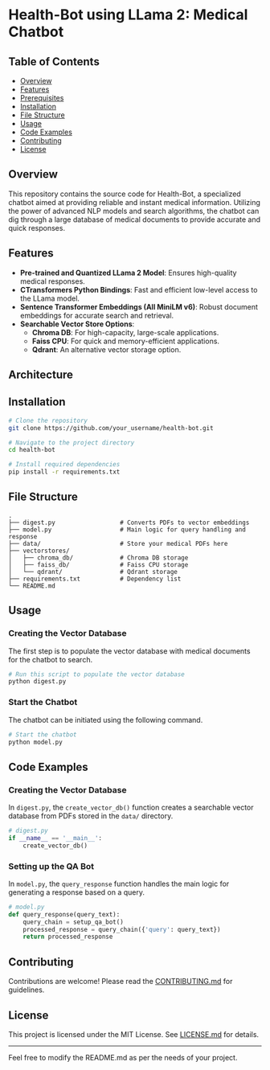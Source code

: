 # Health-Bot using LLama 2: Medical Chatbot 

## Table of Contents

- [Overview](#overview)
- [Features](#features)
- [Prerequisites](#prerequisites)
- [Installation](#installation)
- [File Structure](#file-structure)
- [Usage](#usage)
- [Code Examples](#code-examples)
- [Contributing](#contributing)
- [License](#license)

## Overview

This repository contains the source code for Health-Bot, a specialized chatbot aimed at providing reliable and instant medical information. Utilizing the power of advanced NLP models and search algorithms, the chatbot can dig through a large database of medical documents to provide accurate and quick responses.

## Features

- **Pre-trained and Quantized LLama 2 Model**: Ensures high-quality medical responses.
- **CTransformers Python Bindings**: Fast and efficient low-level access to the LLama model.
- **Sentence Transformer Embeddings (All MiniLM v6)**: Robust document embeddings for accurate search and retrieval.
- **Searchable Vector Store Options**:
    - **Chroma DB**: For high-capacity, large-scale applications.
    - **Faiss CPU**: For quick and memory-efficient applications.
    - **Qdrant**: An alternative vector storage option.

## Architecture


## Installation

```bash
# Clone the repository
git clone https://github.com/your_username/health-bot.git

# Navigate to the project directory
cd health-bot

# Install required dependencies
pip install -r requirements.txt
```

## File Structure

```
.
├── digest.py                  # Converts PDFs to vector embeddings
├── model.py                   # Main logic for query handling and response
├── data/                      # Store your medical PDFs here
├── vectorstores/              
│   ├── chroma_db/             # Chroma DB storage
│   ├── faiss_db/              # Faiss CPU storage
│   └── qdrant/                # Qdrant storage
├── requirements.txt           # Dependency list
└── README.md
```

## Usage

### Creating the Vector Database

The first step is to populate the vector database with medical documents for the chatbot to search.

```bash
# Run this script to populate the vector database
python digest.py
```

### Start the Chatbot

The chatbot can be initiated using the following command.

```bash
# Start the chatbot
python model.py
```

## Code Examples

### Creating the Vector Database

In `digest.py`, the `create_vector_db()` function creates a searchable vector database from PDFs stored in the `data/` directory.

```python
# digest.py
if __name__ == '__main__':
    create_vector_db()
```

### Setting up the QA Bot

In `model.py`, the `query_response` function handles the main logic for generating a response based on a query.

```python
# model.py
def query_response(query_text):
    query_chain = setup_qa_bot()
    processed_response = query_chain({'query': query_text})
    return processed_response
```

## Contributing

Contributions are welcome! Please read the [CONTRIBUTING.md](CONTRIBUTING.md) for guidelines.

## License

This project is licensed under the MIT License. See [LICENSE.md](LICENSE.md) for details.

---

Feel free to modify the README.md as per the needs of your project.